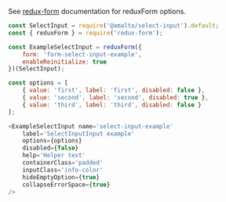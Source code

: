See [redux-form](https://redux-form.com/6.0.0-rc.1/docs/api/reduxform.md/) documentation for reduxForm options.

```javascript
const SelectInput = require('@amalto/select-input').default;
const { reduxForm } = require('redux-form');

const ExampleSelectInput = reduxForm({
    form: 'form-select-input-example',
    enableReinitialize: true
})(SelectInput);

const options = [
    { value: 'first', label: 'first', disabled: false },
    { value: 'second', label: 'second', disabled: true },
    { value: 'third', label: 'third', disabled: false }
];

<ExampleSelectInput name='select-input-example'
    label='SelectInputInput example'
    options={options}
    disabled={false}
    help='Helper text'
    containerClass='padded'
    inputClass='info-color'
    hideEmptyOption={true}
    collapseErrorSpace={true}
/>
```